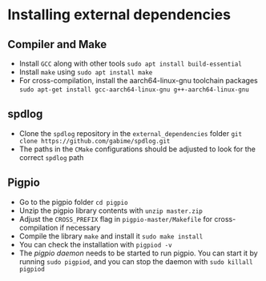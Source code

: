 # Installing external dependencies

## Compiler and Make
* Install `GCC` along with other tools  `sudo apt install build-essential`
* Install `make` using `sudo apt install make`
* For cross-compilation, install the aarch64-linux-gnu toolchain packages `sudo apt-get install gcc-aarch64-linux-gnu g++-aarch64-linux-gnu`

## spdlog
* Clone the `spdlog` repository in the `external_dependencies` folder `git clone https://github.com/gabime/spdlog.git`
* The paths in the `CMake` configurations should be adjusted to look for the correct `spdlog` path

## Pigpio
* Go to the pigpio folder `cd pigpio`
* Unzip the pigpio library contents with `unzip master.zip`
* Adjust the `CROSS_PREFIX` flag in `pigpio-master/Makefile` for cross-compilation if necessary
* Compile the library `make` and install it `sudo make install`
* You can check the installation with `pigpiod -v`
* The _pigpio daemon_ needs to be started to run pigpio. You can start it by running `sudo pigpiod`, and you can stop
  the daemon with `sudo killall pigpiod`
